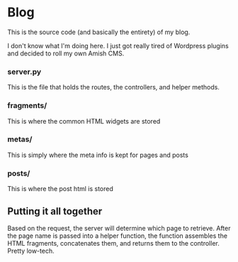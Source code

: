 Blog
====

This is the source code (and basically the entirety) of my blog.

I don't know what I'm doing here.  I just got really tired of Wordpress plugins and decided to roll my own Amish CMS.

### server.py
This is the file that holds the routes, the controllers, and helper methods.

### fragments/
This is where the common HTML widgets are stored

### metas/
This is simply where the meta <head> info is kept for pages and posts

### posts/
This is where the post html is stored


## Putting it all together
Based on the request, the server will determine which page to retrieve.  After the page name is passed into a helper function, the function assembles the HTML fragments, concatenates them, and returns them to the controller.  Pretty low-tech.

